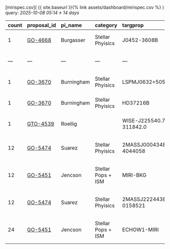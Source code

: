 
[mirispec.csv]( {{ site.baseurl }}{% link assets/dashboard/mirispec.csv %} ) query: *2025-10-08 05:14 ± 14 days*

| count   | proposal_id                                                              | pi_name    | category           | targprop                 | coords                                                                                               | exp_type   | bandpass                            | observed         | release              |
|:--------|:-------------------------------------------------------------------------|:-----------|:-------------------|:-------------------------|:-----------------------------------------------------------------------------------------------------|:-----------|:------------------------------------|:-----------------|:---------------------|
| 1       | [GO-4668](https://www.stsci.edu/jwst-program-info/visits/?program=4668)  | Burgasser  | Stellar Phyisics   | J0452-3608B              | [j045244m3609](https://www.legacysurvey.org/viewer?ra=73.19162&dec=-36.14595&layer=ls-dr10&zoom=13)  | MIR_LRS    | P750L                               | 2024-09-25 12:46 | 2025-09-25 22:34     |
| —       | —                                                                        | —          | —                  | —                        | —                                                                                                    | —          | —                                   | **Query**        | **2025-10-08 05:14** |
| 1       | [GO-3670](https://www.stsci.edu/jwst-program-info/visits/?program=3670)  | Burningham | Stellar Phyisics   | LSPMJ0632+5053B          | [j063248p5054](https://www.legacysurvey.org/viewer?ra=98.20265&dec=50.89204&layer=ls-dr10&zoom=13)   | MIR_LRS    | P750L                               | 2024-10-09 16:54 | 2025-10-09 20:18     |
| 1       | [GO-3670](https://www.stsci.edu/jwst-program-info/visits/?program=3670)  | Burningham | Stellar Phyisics   | HD37216B                 | [j053948p5254](https://www.legacysurvey.org/viewer?ra=84.95624&dec=52.89890&layer=ls-dr10&zoom=13)   | MIR_LRS    | P750L                               | 2024-10-09 18:01 | 2025-10-09 23:17     |
| 1       | [GTO-4539](https://www.stsci.edu/jwst-program-info/visits/?program=4539) | Roellig    |                    | WISE-J225540.75-311842.0 | [j225540m3119](https://www.legacysurvey.org/viewer?ra=343.92133&dec=-31.31240&layer=ls-dr10&zoom=13) | MIR_LRS    | P750L                               | 2024-10-10 06:25 | 2025-10-10 10:44     |
| 12      | [GO-5474](https://www.stsci.edu/jwst-program-info/visits/?program=5474)  | Suarez     | Stellar Phyisics   | 2MASSJ00043484-4044058   | [j000436m4045](https://www.legacysurvey.org/viewer?ra=1.15136&dec=-40.74544&layer=ls-dr10&zoom=13)   | MIR_MRS    | 1L 1M 1S 2L 2M 2S 3L 3M 3S 4L 4M 4S | 2024-10-15 03:45 | 2025-10-15 19:03     |
| 12      | [GO-5451](https://www.stsci.edu/jwst-program-info/visits/?program=5451)  | Jencson    | Stellar Pops + ISM | MIRI-BKG                 | [j231624p5458](https://www.legacysurvey.org/viewer?ra=349.10525&dec=54.96239&layer=ls-dr10&zoom=13)  | MIR_MRS    | 1L 1M 1S 2L 2M 2S 3L 3M 3S 4L 4M 4S | 2024-10-16 07:10 | 2025-10-16 17:03     |
| 12      | [GO-5474](https://www.stsci.edu/jwst-program-info/visits/?program=5474)  | Suarez     | Stellar Phyisics   | 2MASSJ22244381-0158521   | [j222444m0159](https://www.legacysurvey.org/viewer?ra=336.18597&dec=-1.98748&layer=ls-dr10&zoom=13)  | MIR_MRS    | 1L 1M 1S 2L 2M 2S 3L 3M 3S 4L 4M 4S | 2024-10-16 09:17 | 2025-10-16 17:28     |
| 24      | [GO-5451](https://www.stsci.edu/jwst-program-info/visits/?program=5451)  | Jencson    | Stellar Pops + ISM | ECHOW1-MIRI              | [j231604p5821](https://www.legacysurvey.org/viewer?ra=349.01232&dec=58.34842&layer=ls-dr10&zoom=13)  | MIR_MRS    | 1L 1M 1S 2L 2M 2S 3L 3M 3S 4L 4M 4S | 2024-10-16 05:37 | 2025-10-17 16:10     |